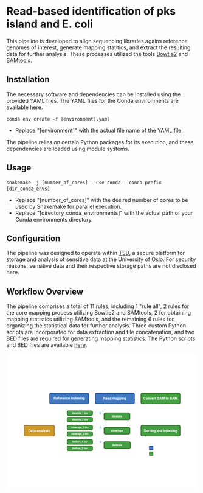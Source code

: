 # Read-based identification of pks island and E. coli

This pipeline is developed to align sequencing libraries agains reference genomes of interest, generate mapping statitics, and extract the resulting data for further analysis. These processes utilized the tools [Bowtie2](https://github.com/BenLangmead/bowtie2) and [SAMtools](https://github.com/samtools/samtools). 


## Installation

The necessary software and dependencies can be installed using the provided YAML files. The YAML files for the Conda environments are available [here](https://github.com/Rounge-lab/Identification-of-NRPS-PKS-gene-clusters-and-pks-island-in-bacterial-metagenome/tree/main/pineline3/envs).
```
conda env create -f [environment].yaml
```
- Replace "[environment]" with the actual file name of the YAML file.

The pipeline relies on certain Python packages for its execution, and these dependencies are loaded using module systems.


## Usage

```
snakemake -j [number_of_cores] --use-conda --conda-prefix [dir_conda_envs]
```
- Replace "[number_of_cores]" with the desired number of cores to be used by Snakemake for parallel execution.
- Replace "[directory_conda_environments]" with the actual path of your Conda environments directory.


## Configuration

The pipeline was designed to operate within [TSD](https://www.uio.no/english/services/it/research/sensitive-data/index.html), a secure platform for storage and analysis of sensitive data at the University of Oslo. For security reasons, sensitive data and their respective storage paths are not disclosed here. 


## Workflow Overview

The pipeline comprises a total of 11 rules, including 1 "rule all", 2 rules for the core mapping process utilizing Bowtie2 and SAMtools, 2 for obtaining mapping statistics utilizing SAMtools, and the remaining 6 rules for organizing the statistical data for further analysis. Three custom Python scripts are incorporated for data extraction and file concatenation, and two BED files are required for generating mapping statistics. The Python scripts and BED files are available [here](https://github.com/Rounge-lab/Identification-of-NRPS-PKS-gene-clusters-and-pks-island-in-bacterial-metagenome/tree/main/pineline3/scripts).

![pipeline](https://github.com/Rounge-lab/Identification-of-NRPS-PKS-gene-clusters-and-pks-island-in-bacterial-metagenome/blob/main/figures/pipeline3.png)
